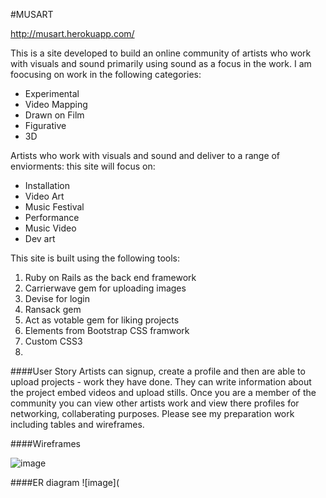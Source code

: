#MUSART

http://musart.herokuapp.com/

This is a site developed to build an online community of artists who work with visuals and sound primarily using sound as a focus in the work. I am foocusing on work in the following categories:

- Experimental
- Video Mapping
- Drawn on Film
- Figurative
- 3D

Artists who work with visuals and sound and deliver to a range of enviorments: 
this site will focus on:

- Installation
- Video Art
- Music Festival
- Performance
- Music Video
- Dev art

This site is built using the following tools:

1. Ruby on Rails as the back end framework
2. Carrierwave gem for uploading images
3. Devise for login
3. Ransack gem
4. Act as votable gem for liking projects
5. Elements from Bootstrap CSS framwork
6. Custom CSS3
7. 

####User Story
Artists can signup, create a profile and then are able to upload projects - work they have done. They can write information about the project embed videos and upload stills. Once you are a member of the community you can view other artists work and view there profiles for networking, collaberating purposes. Please see my preparation work including tables and wireframes.

####Wireframes

![image](https://github.com/enerjay/WDI_project2/blob/master/images/Musart_wrieframes.png)


####ER diagram
![image](









 












